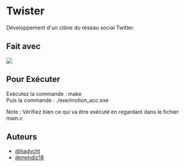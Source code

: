 # Twister

Développement d'un clône du réseau social Twitter.
 
## Fait avec

<img src="https://img.shields.io/badge/MERN_STACK-ED8B00?style=for-the-badge&logo=&logoColor=white" data-canonical-src="https://img.shields.io/badge/C-ED8B00?style=for-the-badge&logo=java&logoColor=white"/>

## Pour Exécuter

Exécutez la commande : make  
Puis la commande : ./exe/motion_acc.exe  
  
Note : Vérifiez bien ce qui va être exécuté en regardant dans le fichier main.c

## Auteurs

- [@hadycht](https://github.com/hadycht)
- [@mehdiz18](https://github.com/mehdiz18)
